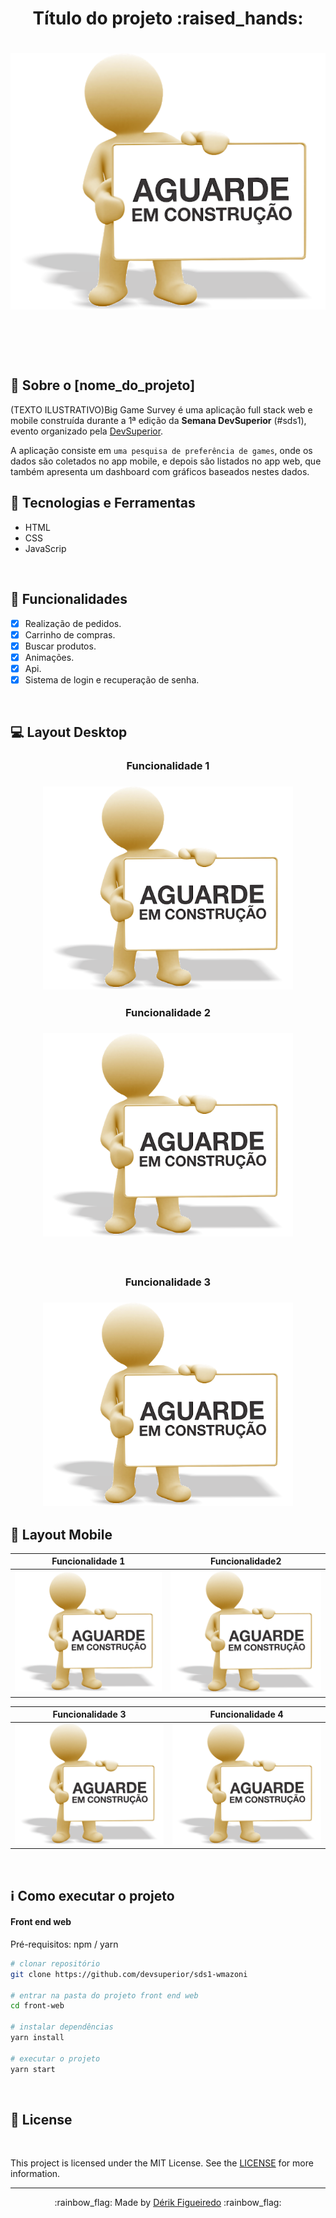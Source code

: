 <h1 align = "center">Título do projeto  :raised_hands:<h1>
    <h1 align = "center"><img src="https://github.com/derikfigueiredo/git-teste/blob/master/imagens/unnamed.png">
<h1>
    
<br>
 
## :page_with_curl: Sobre o [nome_do_projeto]
 (TEXTO ILUSTRATIVO)Big Game Survey é uma aplicação full stack web e mobile construída durante a 1ª edição da **Semana DevSuperior** (#sds1), evento organizado pela [DevSuperior](https://devsuperior.com "Site da DevSuperior").

A aplicação consiste em `uma pesquisa de preferência de games`, onde os dados são coletados no app mobile, e depois são listados no app web, que também apresenta um dashboard com gráficos baseados nestes dados.
 
## :wrench: Tecnologias e Ferramentas
  - HTML
  - CSS
  - JavaScrip
 <br>
  

## :bookmark_tabs: Funcionalidades
- [X] Realização de pedidos.
- [X] Carrinho de compras.
- [X] Buscar produtos.
- [X] Animações.
- [X] Api.
- [X] Sistema de login e recuperação de senha.

<br>

## :computer: Layout Desktop
<h3 align="center">Funcionalidade 1<h3>
<p align="center"><img width="400" src="https://github.com/derikfigueiredo/git-teste/blob/master/imagens/unnamed.png"/><p> 

<h3 align="center">Funcionalidade 2<h3>
<p align="center"><img width="400" src="https://github.com/derikfigueiredo/git-teste/blob/master/imagens/unnamed.png"/><p> 
<br>
    
 <h3 align="center">Funcionalidade 3<h3>
<p align="center"><img width="400" src="https://github.com/derikfigueiredo/git-teste/blob/master/imagens/unnamed.png"/><p> 
 
## :iphone: Layout Mobile
| Funcionalidade 1 | Funcionalidade2 |
----------------------- | ----------------------------- | 
<img width="400" src="https://github.com/derikfigueiredo/git-teste/blob/master/imagens/unnamed.png"/> | <img width="400" src="https://github.com/derikfigueiredo/git-teste/blob/master/imagens/unnamed.png"/> 

| Funcionalidade 3 | Funcionalidade 4 |
------------ | ------------- | 
<img width="400" src="https://github.com/derikfigueiredo/git-teste/blob/master/imagens/unnamed.png"/> | <img width="400" src="https://github.com/derikfigueiredo/git-teste/blob/master/imagens/unnamed.png"/> 


<br>
 

## :information_source: Como executar o projeto
#### Front end web
Pré-requisitos: npm / yarn

```bash
# clonar repositório
git clone https://github.com/devsuperior/sds1-wmazoni

# entrar na pasta do projeto front end web
cd front-web

# instalar dependências
yarn install

# executar o projeto
yarn start
```

<br>

## 📝 License

<br>

This project is licensed under the MIT License. See the [LICENSE](https://opensource.org/licenses/MIT) for more information.

<hr>

<p align="center"> :rainbow_flag: Made by <a href="https://github.com/derikfigueiredo">Dérik Figueiredo<a> :rainbow_flag:<p>
